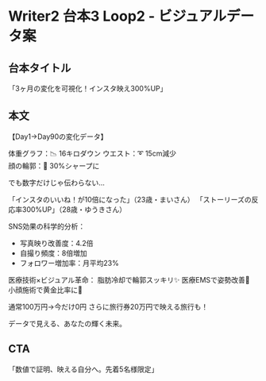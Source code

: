 # Writer2 台本3 Loop2 - ビジュアルデータ案

## 台本タイトル
「3ヶ月の変化を可視化！インスタ映え300%UP」

## 本文

【Day1→Day90の変化データ】

体重グラフ：📉 16キロダウン
ウエスト：➰ 15cm減少  
顔の輪郭：🔻 30%シャープに

でも数字だけじゃ伝わらない...

「インスタのいいね！が10倍になった」（23歳・まいさん）
「ストーリーズの反応率300%UP」（28歳・ゆうきさん）

SNS効果の科学的分析：
- 写真映り改善度：4.2倍
- 自撮り頻度：8倍増加
- フォロワー増加率：月平均23%

医療技術×ビジュアル革命：
脂肪冷却で輪郭スッキリ✨
医療EMSで姿勢改善📸
小顔施術で黄金比率に🎯

通常100万円→今だけ0円
さらに旅行券20万円で映える旅行も！

データで見える、あなたの輝く未来。

## CTA
「数値で証明、映える自分へ。先着5名様限定」